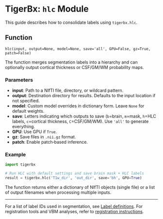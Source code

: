 # TigerBx: `hlc` Module

This guide describes how to consolidate labels using `tigerbx.hlc`.

## Function

`hlc(input, output=None, model=None, save='all', GPU=False, gz=True, patch=False)`

The function merges segmentation labels into a hierarchy and can optionally output cortical thickness or CSF/GM/WM probability maps.

### Parameters

- **input**: Path to a NIfTI file, directory, or wildcard pattern.
- **output**: Destination directory for results. Defaults to the input location if not specified.
- **model**: Custom model overrides in dictionary form. Leave `None` for default weights.
- **save**: Letters indicating which outputs to save (`b`=brain, `m`=mask, `h`=HLC labels, `c`=cortical thickness, `C`=CSF/GM/WM). Use `'all'` to generate everything.
- **GPU**: Use GPU if `True`.
- **gz**: Save files in `.nii.gz` format.
- **patch**: Enable patch‑based inference.

### Example

```python
import tigerbx

# Run HLC with default settings and save brain mask + HLC labels
result = tigerbx.hlc('T1w_dir', 'out_dir', save='bh', GPU=True)
```

The function returns either a dictionary of NIfTI objects (single file) or a list of output filenames when processing multiple inputs.

---

For a list of label IDs used in segmentation, see [Label definitions](seglabel.md). For registration tools and VBM analyses, refer to [registration instructions](reginstruction.md).

